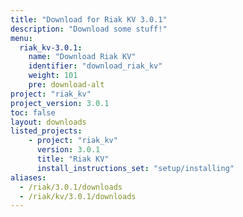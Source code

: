 ```yaml
---
title: "Download for Riak KV 3.0.1"
description: "Download some stuff!"
menu:
  riak_kv-3.0.1:
    name: "Download Riak KV"
    identifier: "download_riak_kv"
    weight: 101
    pre: download-alt
project: "riak_kv"
project_version: 3.0.1
toc: false
layout: downloads
listed_projects:
    - project: "riak_kv"
      version: 3.0.1
      title: "Riak KV"
      install_instructions_set: "setup/installing"
aliases:
  - /riak/3.0.1/downloads
  - /riak/kv/3.0.1/downloads
---
```





